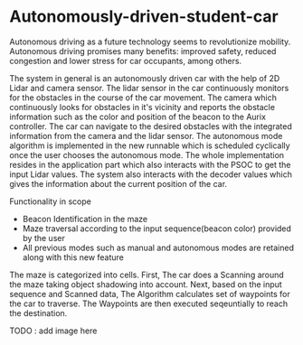 # Autonomously-driven-student-car

Autonomous driving as a future technology seems to revolutionize mobility. Autonomous driving promises many benefits: improved safety, reduced congestion and lower stress for car occupants, among others.

The system in general is an autonomously driven car with the help of 2D Lidar and camera sensor. The lidar sensor in the car continuously monitors for the obstacles in the course of the car movement. The camera which continuously looks for obstacles in it's vicinity and reports the obstacle information such as the color and position of the beacon to the Aurix controller. The car can navigate to the desired obstacles with the integrated information from the camera and the lidar sensor. The autonomous mode algorithm is implemented in the new runnable which is scheduled cyclically once the user chooses the autonomous mode. The whole implementation resides in the application part which also interacts with the PSOC to get the input Lidar values. The system also interacts with the decoder values which gives the information about the current position of the car.

Functionality in scope

- Beacon Identification in the maze
- Maze traversal according to the input sequence(beacon color) provided by the user
- All previous modes such as manual and autonomous modes are retained along with this new feature

The maze is categorized into cells. First, The car does a Scanning around the maze taking object shadowing into account. Next, based on the input sequence and Scanned data, The Algorithm calculates set of waypoints for the car to traverse. The Waypoints are then executed seqeuntially to reach the destination.


TODO : add image here
